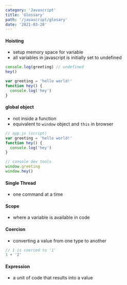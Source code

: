 ```yaml
---
category: 'Javascript'
title: 'Glossary'
path: '/javascript/glosary'
date: '2021-03-20'
---
```


#### Hoisting

- setup memory space for variable
- all variables in javascript is initially set to undefined

```javascript
console.log(greeting) // undefined
hey()

var greeting = 'hello world!'
function hey() {
  console.log('hey')
}
```

#### global object

- not inside a function
- equivalent to `window` object and `this` in browser

```javascript
// app.js (script)
var greeting = 'hello world!'
function hey() {
  console.log('hey')
}

// console dev tools
window.greeting
window.hey()
```

#### Single Thread

- one command at a time

#### Scope

- where a variable is available in code

#### Coercion

- converting a value from one type to another

```javascript
// 1 is coerced to '1'
1 + '2'
```

#### Expression

- a unit of code that results into a value
